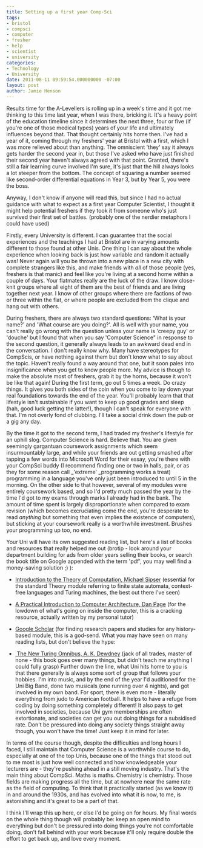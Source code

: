 ```yaml
---
title: Setting up a first year Comp-Sci
tags:
- bristol
- compsci
- computer
- fresher
- help
- scientist
- university
categories:
- Technology
- University
date: 2011-08-11 09:59:54.000000000 -07:00
layout: post
author: Jamie Henson
---
```


Results time for the A-Levellers is rolling up in a week's time and it got me thinking to this time last year, when I was there, bricking it. It's a heavy point of the education timeline since it determines the next three, four or five (if you're one of those medical types) years of your life and ultimately influences beyond that. That thought certainly hits home then. I've had a year of it, coming through my freshers' year at Bristol with a first, which I was more relieved about than anything. The omniscient 'they' say it always gets harder the second year in, but those I've asked who have just finished their second year haven't always agreed with that point. Granted, there's still a fair learning curve involved I'm sure, it's just that the hill always looks a lot steeper from the bottom. The concept of squaring a number seemed like second-order differential equations in Year 3, but by Year 5, you were the boss.

<!-- more -->

Anyway, I don't know if anyone will read this, but since I had no actual guidance with what to expect as a first year Computer Scientist, I thought it might help potential freshers if they took it from someone who's just survived their first set of battles. (probably one of the nerdier metaphors I could have used)

Firstly, every University is different. I can guarantee that the social experiences and the teachings I had at Bristol are in varying amounts different to those found at other Unis. One thing I can say about the whole experience when looking back is just how variable and random it actually was! Never again will you be thrown into a new place in a new city with complete strangers like this, and make friends with _all_ of those people (yes, freshers is that manic) and feel like you're living at a second home within a couple of days. Your flatmates really are the luck of the draw. I know close-knit groups where all eight of them are the best of friends and are living together next year. I know of other groups where there are factions of two or three within the flat, or where people are excluded from the clique and hang out with others.

During freshers, there are always two standard questions: 'What is your name?' and 'What course are you doing?'. All is well with your name, you can't really go wrong with the question unless your name is 'creepy guy' or 'douche' but I found that when you say 'Computer Science" in response to the second question, it generally always leads to an awkward dead end in the conversation. I don't really know why. Many have stereotypes for CompScis, or have nothing against them but don't know what to say about the topic. Haven't really found a way around that one, but it soon pales into insignificance when you get to know people more. My advice is though to make the absolute most of freshers, grab it by the horns, because it won't be like that again! During the first term, go out 5 times a week. Do crazy things. It gives you both sides of the coin when you come to lay down your real foundations towards the end of the year. You'll probably learn that that lifestyle isn't sustainable if you want to keep up good grades and sleep (hah, good luck getting the latter!), though I can't speak for everyone with that. I'm not overly fond of clubbing. I'll take a social drink down the pub or a gig any day.

By the time it got to the second term, I had traded my fresher's lifestyle for an uphill slog. Computer Science is hard. Believe that. You are given seemingly gargantuan coursework assignments which seem insurmountably large, and while your friends are out getting smashed after tapping a few words into Microsoft Word for their essay, you're there with your CompSci buddy (I recommend finding one or two in halls, pair, or as they for some reason call _'extreme' _programming works a treat) programming in a language you've only just been introduced to until 5 in the morning. On the other side to that however, several of my modules were entirely coursework based, and so I'd pretty much passed the year by the time I'd got to my exams through marks I already had in the bank. The amount of time spent is largely disproportionate when compared to exam revision (which becomes excruciating come the end, you're desperate to read _anything_ but something that even implies the existence of computers), but sticking at your coursework really is a worthwhile investment. Brushes your programming up too, no end.

Your Uni will have its own suggested reading list, but here's a list of books and resources that really helped me out (brotip - look around your department building for ads from older years selling their books, or search the book title on Google appended with the term 'pdf', you may well find a money-saving solution ;) ):

*   [Introduction to the Theory of Computation, Michael Sipser](http://www.google.co.uk/products/catalog?q=introduction+to+the+theory+of+computation&amp;hl=en&amp;nord=1&amp;prmd=ivnsb&amp;bav=on.2,or.r_gc.r_pw.&amp;biw=1920&amp;bih=1075&amp;ion=1&amp;um=1&amp;ie=UTF-8&amp;tbm=shop&amp;cid=15331399553508156968&amp;sa=X&amp;ei=DwZETvfwFYm38gPMxb3sBQ&amp;ved=0CE4Q8wIwAA) (essential for the standard Theory module referring to finite state automata, context-free languages and Turing machines, the best out there I've seen)
*   [A Practical Introduction to Computer Architecture, Dan Page](http://www.google.co.uk/products/catalog?q=introduction+to+computer+architecture&amp;hl=en&amp;um=1&amp;ie=UTF-8&amp;tbm=shop&amp;cid=10153941474696421203&amp;sa=X&amp;ei=5QZEToX9FIi3hAe2_bSuCQ&amp;ved=0CFUQ8wIwAQ) (for the lowdown of what's going on inside the computer, this is a cracking resource, actually written by my personal tutor)
*   [Google Scholar](http://scholar.google.co.uk/) (for finding research papers and studies for any history-based module, this is a god-send.
What you may have seen on many reading lists, but don't believe the hype:

*   [ The New Turing Omnibus, A. K. Dewdney](http://www.google.co.uk/products/catalog?q=new+turing+omnibus&amp;hl=en&amp;um=1&amp;ie=UTF-8&amp;tbm=shop&amp;cid=8508700411336691185&amp;sa=X&amp;ei=ugdETsO6LIPDhAfz8PSuCQ&amp;ved=0CEYQ8wIwAA) (jack of all trades, master of none - this book goes over many things, but didn't teach me anything I could fully grasp)
Further down the line, what Uni hits home to you is that there generally is always some sort of group that follows your hobbies. I'm into music, and by the end of the year I'd auditioned for the Uni Big Band, done two musicals (one running over 4 nights), and got involved in my own band. For sport, there is even more - literally everything from judo to American football. It helps to have a refuge from coding by doing something completely different! It also pays to get involved in societies, because Uni gym memberships are often extortionate, and societies can get you out doing things for a subsidised rate. Don't be pressured into doing any society things straight away though, you won't have the time! Just keep it in mind for later.

In terms of the course though, despite the difficulties and long hours I faced, I still maintain that Computer Science is a worthwhile course to do, especially at one of the top Unis, because one of the things that stood out to me most is just how well connected and how knowledgeable your lecturers are - they're pushing ahead in a still moving industry. That's the main thing about CompSci. Maths is maths. Chemistry is chemistry. Those fields are making progress all the time, but at nowhere near the same rate as the field of computing. To think that it practically started (as we know it) in and around the 1930s, and has evolved into what it is now, to me, is astonishing and it's great to be a part of that.

I think I'll wrap this up here, or else I'd be going on for hours. My final words on the whole thing though will probably be: keep an open mind to everything but don't be pressured into doing things you're not comfortable doing, don't fall behind with your work because it'll only require double the effort to get back up, and love every moment.